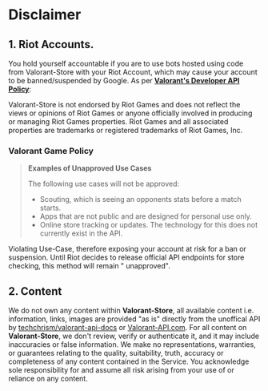 # Disclaimer

## 1. Riot Accounts.

You hold yourself accountable if you are to use bots hosted using code from Valorant-Store with your Riot Account,
which may cause your account to be banned/suspended by Google. As per [**Valorant's Developer API
Policy**](https://developer.riotgames.com/docs/valorant):

Valorant-Store is not endorsed by Riot Games and does not reflect the views or opinions of Riot Games or anyone
officially involved in producing or managing Riot Games properties. Riot Games and all associated properties are
trademarks or registered trademarks of Riot Games, Inc.

### Valorant Game Policy

> **Examples of Unapproved Use Cases**
>
> The following use cases will not be approved:
>
>    - Scouting, which is seeing an opponents stats before a match starts.
>    - Apps that are not public and are designed for personal use only.
>    - Online store tracking or updates. The technology for this does not currently exist in the API.

Violating Use-Case, therefore exposing your account at risk for a ban or
suspension. Until Riot decides to release official API endpoints for store checking, this method will remain "
unapproved".

## 2. Content

We do not own any content within **Valorant-Store**, all available content i.e. information, links, images are
provided "as is" directly from the unoffical API
by [techchrism/valorant-api-docs](https://valapidocs.techchrism.me)
or [Valorant-API.com](https://valorant-api.com/). For all content on **Valorant-Store**, we don't review, verify or
authenticate it, and it may include inaccuracies or false information. We make no representations, warranties, or
guarantees relating to the quality, suitability, truth, accuracy or completeness of any content contained in the
Service. You acknowledge sole responsibility for and assume all risk arising from your use of or reliance on any
content.